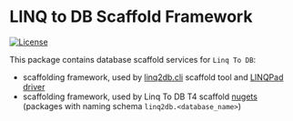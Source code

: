 # LINQ to DB Scaffold Framework

[![License](https://img.shields.io/github/license/linq2db/linq2db)](MIT-LICENSE.txt)

This package contains database scaffold services for `Linq To DB`:

- scaffolding framework, used by [linq2db.cli](https://www.nuget.org/packages/linq2db.cli) scaffold tool and [LINQPad driver](https://github.com/linq2db/linq2db.LINQPad)
- scaffolding framework, used by Linq To DB T4 scaffold [nugets](https://www.nuget.org/profiles/LinqToDB) (packages with naming schema `linq2db.<database_name>`)

